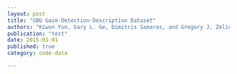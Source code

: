 ```yaml
---
layout: post
title: "SBU Gaze-Detection-Description Dataset"
authors: "Kiwon Yun, Gary L. Ge, Dimitris Samaras, and Gregory J. Zelinsky"
publication: "test"
date: 2015-01-01
published: true
category: code-data

---
```

